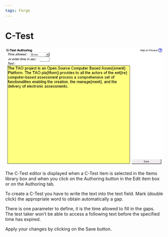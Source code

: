 ```yaml
---
tags: Forge
---
```


C-Test
======

![](resources/ctest-authoring.png)

The C-Test editor is displayed when a C-Test item is selected in the Items library box and when you click on the Authoring button in the Edit item box or on the Authoring tab.

To create a C-Test you have to write the text into the text field. Mark (double click) the appropriate word to obtain automatically a gap.

There is one parameter to define, it is the time allowed to fill in the gaps. The test taker won’t be able to access a following text before the specified time has expired.

Apply your changes by clicking on the Save button.

